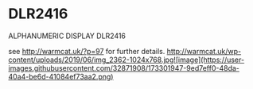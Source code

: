# DLR2416
ALPHANUMERIC DISPLAY DLR2416


see http://warmcat.uk/?p=97 for further details.
http://warmcat.uk/wp-content/uploads/2019/06/img_2362-1024x768.jpg![image](https://user-images.githubusercontent.com/32871908/173301947-9ed7eff0-48da-40a4-be6d-41084ef73aa2.png)
